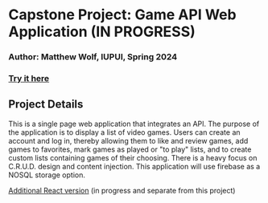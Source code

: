 # Capstone Project: Game API Web Application (IN PROGRESS)

### Author: Matthew Wolf, IUPUI, Spring 2024

### [Try it here](https://wolfmatt233.github.io/GameAPI/dist/)

## Project Details

This is a single page web application that integrates an API. The purpose of the application is to display a list of video games. Users can create an account and log in, thereby allowing them to like and review games, add games to favorites, mark games as played or "to play" lists, and to create custom lists containing games of their choosing. There is a heavy focus on C.R.U.D. design and content injection. This application will use firebase as a NOSQL storage option.


[Additional React version](https://github.com/wolfmatt233/GameAPIReact)
(in progress and separate from this project)